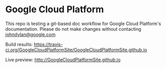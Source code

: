 # Google Cloud Platform

This repo is testing a git-based doc workflow for Google Cloud Platform's documentation. Please do not make changes without contacting johndylan@google.com

Build results:
https://travis-ci.org/GoogleCloudPlatformSite/GoogleCloudPlatformSite.github.io

Live preview:
http://GoogleCloudPlatformSite.github.io
